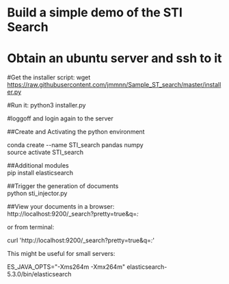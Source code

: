 # Build a simple demo of the STI Search

# Obtain an ubuntu server and ssh to it

#Get the installer script:
  wget https://raw.githubusercontent.com/jmmnn/Sample_ST_search/master/installer.py

#Run it:
  python3 installer.py

#loggoff and login again to the server

##Create and Activating the python environment  

  conda create --name STI_search pandas numpy  
  source activate STI_search  

##Additional modules  
  pip install elasticsearch

##Trigger the generation of documents  
  python sti_injector.py

##View your documents in a browser:  
  http://localhost:9200/_search?pretty=true&q=*:*

or from terminal:

  curl 'http://localhost:9200/_search?pretty=true&q=*:*'

This might be useful for small servers:

 ES_JAVA_OPTS="-Xms264m -Xmx264m" elasticsearch-5.3.0/bin/elasticsearch


<!-- #installing Miniconda

  wget https://repo.continuum.io/miniconda/Miniconda3-latest-Linux-x86_64.sh -O miniconda.sh

  bash miniconda.sh -p miniconda

##Creating a new conda environment
  conda create --name Sample_ST_search pandas numpy

##Activating it
source activate STI_search

##Additional modules
  pip install elasticsearch_dsl

#start a python interactive session
  $ import nltk
  $ nltk.download('brown') -->
